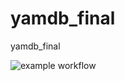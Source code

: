 # yamdb_final

yamdb_final

![example workflow](https://github.com/vedruss-sibir/yamdb_final/actions/workflows/yamdb_workflow.yml/badge.svg)

